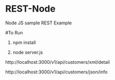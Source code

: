 # REST-Node
Node JS sample REST Example


#To Run

1. npm install

2. node server.js



http://localhost:3000/v1/api/customers/xml/detail

http://localhost:3000/v1/api/customers/json/info

